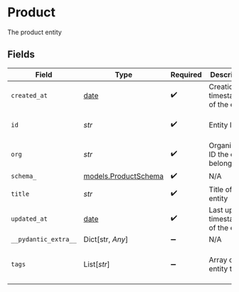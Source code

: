 # Product

The product entity


## Fields

| Field                                                                | Type                                                                 | Required                                                             | Description                                                          | Example                                                              |
| -------------------------------------------------------------------- | -------------------------------------------------------------------- | -------------------------------------------------------------------- | -------------------------------------------------------------------- | -------------------------------------------------------------------- |
| `created_at`                                                         | [date](https://docs.python.org/3/library/datetime.html#date-objects) | :heavy_check_mark:                                                   | Creation timestamp of the entity                                     | 2021-02-09T12:41:43.662Z                                             |
| `id`                                                                 | *str*                                                                | :heavy_check_mark:                                                   | Entity ID                                                            | 5da0a718-c822-403d-9f5d-20d4584e0528                                 |
| `org`                                                                | *str*                                                                | :heavy_check_mark:                                                   | Organization ID the entity belongs to                                | 123                                                                  |
| `schema_`                                                            | [models.ProductSchema](../models/productschema.md)                   | :heavy_check_mark:                                                   | N/A                                                                  |                                                                      |
| `title`                                                              | *str*                                                                | :heavy_check_mark:                                                   | Title of the entity                                                  | Example Entity                                                       |
| `updated_at`                                                         | [date](https://docs.python.org/3/library/datetime.html#date-objects) | :heavy_check_mark:                                                   | Last update timestamp of the entity                                  | 2021-02-09T12:41:43.662Z                                             |
| `__pydantic_extra__`                                                 | Dict[str, *Any*]                                                     | :heavy_minus_sign:                                                   | N/A                                                                  |                                                                      |
| `tags`                                                               | List[*str*]                                                          | :heavy_minus_sign:                                                   | Array of entity tags                                                 | [<br/>"example",<br/>"mock"<br/>]                                    |